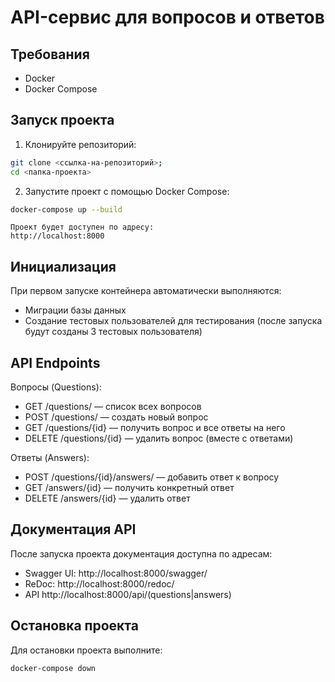 # API-сервис для вопросов и ответов

## Требования
- Docker
- Docker Compose

## Запуск проекта
1. Клонируйте репозиторий:
```bash
git clone <ссылка-на-репозиторий>;
cd <папка-проекта>
```

2. Запустите проект с помощью Docker Compose:
```bash
docker-compose up --build
```
    Проект будет доступен по адресу:
    http://localhost:8000

## Инициализация
При первом запуске контейнера автоматически выполняются:

* Миграции базы данных
* Создание тестовых пользователей для тестирования 
(после запуска будут созданы 3 тестовых пользователя)

## API Endpoints 
Вопросы (Questions):
* GET /questions/ — список всех вопросов
* POST /questions/ — создать новый вопрос
* GET /questions/{id} — получить вопрос и все ответы на него
* DELETE /questions/{id} — удалить вопрос (вместе с ответами)


Ответы (Answers):
* POST /questions/{id}/answers/ — добавить ответ к вопросу
* GET /answers/{id} — получить конкретный ответ
* DELETE /answers/{id} — удалить ответ


## Документация API
После запуска проекта документация доступна по адресам:

* Swagger UI: http://localhost:8000/swagger/
* ReDoc: http://localhost:8000/redoc/
* API http://localhost:8000/api/(questions|answers) 

## Остановка проекта
Для остановки проекта выполните:

    docker-compose down

